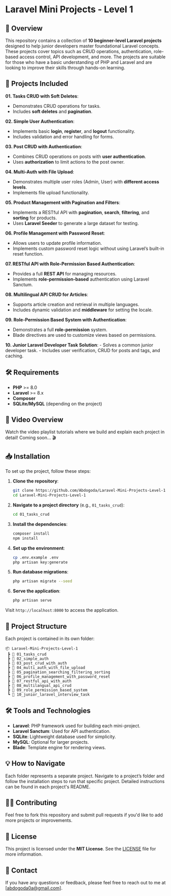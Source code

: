 # Laravel Mini Projects - Level 1

## 📜 Overview
This repository contains a collection of **10 beginner-level Laravel projects** designed to help junior developers master foundational Laravel concepts. These projects cover topics such as CRUD operations, authentication, role-based access control, API development, and more. The projects are suitable for those who have a basic understanding of PHP and Laravel and are looking to improve their skills through hands-on learning.

## 🚀 Projects Included
**01. Tasks CRUD with Soft Deletes**:
   - Demonstrates CRUD operations for tasks.
   - Includes **soft deletes** and **pagination**.
   
**02. Simple User Authentication**:
   - Implements basic **login**, **register**, and **logout** functionality.
   - Includes validation and error handling for forms.

**03. Post CRUD with Authentication**:
   - Combines CRUD operations on posts with **user authentication**.
   - Uses **authorization** to limit actions to the post owner.

**04. Multi-Auth with File Upload**:
   - Demonstrates multiple user roles (Admin, User) with **different access levels**.
   - Implements file upload functionality.

**05. Product Management with Pagination and Filters**:
   - Implements a RESTful API with **pagination**, **search**, **filtering**, and **sorting** for products.
   - Uses **Laravel Seeder** to generate a large dataset for testing.

**06. Profile Management with Password Reset**:
   - Allows users to update profile information.
   - Implements custom password reset logic without using Laravel’s built-in reset function.

**07. RESTful API with Role-Permission Based Authentication**:
   - Provides a full **REST API** for managing resources.
   - Implements **role-permission-based** authentication using Laravel Sanctum.

**08. Multilingual API CRUD for Articles**:
   - Supports article creation and retrieval in multiple languages.
   - Includes dynamic validation and **middleware** for setting the locale.

**09. Role-Permission Based System with Authentication**:
   - Demonstrates a full **role-permission** system.
   - Blade directives are used to customize views based on permissions.

**10. Junior Laravel Developer Task Solution**:
    - Solves a common junior developer task.
    - Includes user verification, CRUD for posts and tags, and caching.

## 🛠️ Requirements
- **PHP** >= 8.0
- **Laravel** >= 8.x
- **Composer**
- **SQLite/MySQL** (depending on the project)

## 🎥 Video Overview
Watch the video playlist tutorials where we build and explain each project in detail! Coming soon... 🎬

## 📥 Installation
To set up the project, follow these steps:

1. **Clone the repository**:
   ```bash
   git clone https://github.com/Abdogoda/Laravel-Mini-Projects-Level-1.git
   cd Laravel-Mini-Projects-Level-1
   ```

2. **Navigate to a project directory** (e.g., `01_tasks_crud`):
   ```bash
   cd 01_tasks_crud
   ```

3. **Install the dependencies**:
   ```bash
   composer install
   npm install
   ```

4. **Set up the environment**:
   ```bash
   cp .env.example .env
   php artisan key:generate
   ```

5. **Run database migrations**:
   ```bash
   php artisan migrate --seed
   ```

6. **Serve the application**:
   ```bash
   php artisan serve
   ```

Visit `http://localhost:8000` to access the application.

## 📂 Project Structure
Each project is contained in its own folder:
```
📦 Laravel-Mini-Projects-Level-1
 ┣ 📂 01_tasks_crud
 ┣ 📂 02_simple_auth
 ┣ 📂 03_post_crud_with_auth
 ┣ 📂 04_multi_auth_with_file_upload
 ┣ 📂 05_pagination_searching_filtering_sorting
 ┣ 📂 06_profile_management_with_password_reset
 ┣ 📂 07_restful_api_with_auth
 ┣ 📂 08_multilangual_api_crud
 ┣ 📂 09_role_permission_based_system
 ┗ 📂 10_junior_laravel_interview_task
```

## 🛠️ Tools and Technologies
- **Laravel**: PHP framework used for building each mini-project.
- **Laravel Sanctum**: Used for API authentication.
- **SQLite**: Lightweight database used for simplicity.
- **MySQL**: Optional for larger projects.
- **Blade**: Template engine for rendering views.

## 💡 How to Navigate
Each folder represents a separate project. Navigate to a project’s folder and follow the installation steps to run that specific project. Detailed instructions can be found in each project's README.

## 🧑‍💻 Contributing
Feel free to fork this repository and submit pull requests if you'd like to add more projects or improvements.

## 📄 License
This project is licensed under the **MIT License**. See the [LICENSE](LICENSE) file for more information.

## 📧 Contact
If you have any questions or feedback, please feel free to reach out to me at [abdogoda0a@gmail.com].
